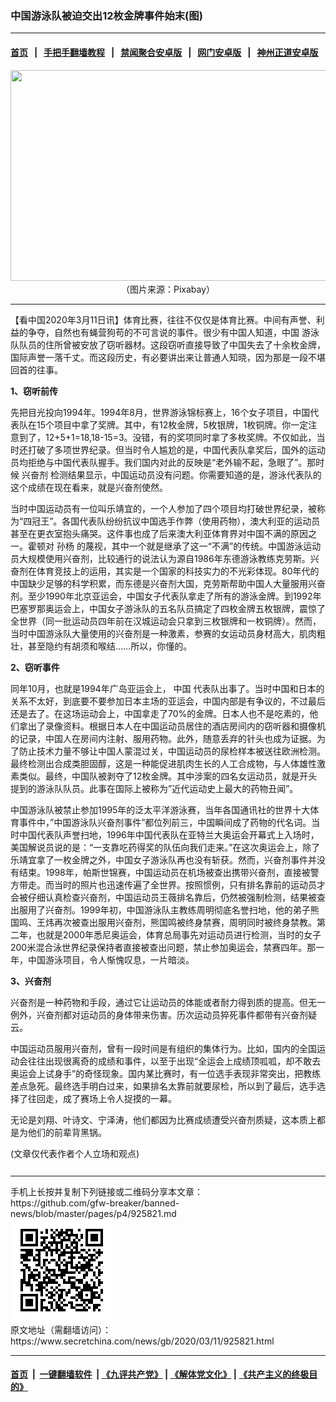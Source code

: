 ### 中国游泳队被迫交出12枚金牌事件始末(图)
------------------------

#### [首页](https://github.com/gfw-breaker/banned-news/blob/master/README.md) &nbsp;&nbsp;|&nbsp;&nbsp; [手把手翻墙教程](https://github.com/gfw-breaker/guides/wiki) &nbsp;&nbsp;|&nbsp;&nbsp; [禁闻聚合安卓版](https://github.com/gfw-breaker/bn-android) &nbsp;&nbsp;|&nbsp;&nbsp; [网门安卓版](https://github.com/oGate2/oGate) &nbsp;&nbsp;|&nbsp;&nbsp; [神州正道安卓版](https://github.com/SzzdOgate/update) 



<div class="article_right" style="fone-color:#000">
 <p style="text-align: center;">
  <img alt="" src="http://img2.secretchina.com/pic/2018/8-18/p2242321a144534650-ss.jpg" style="height:337px; width:600px"/>
  <br>
   （图片来源：Pixabay）
   <span id="hideid" name="hideid" style="color:red;display:none;">
    <span href="https://www.secretchina.com">
    </span>
   </span>
  </br>
 </p>
 <div id="txt-mid1-t21-2017">
  

---


  </div>
 </div>
 <p>
  【看中国2020年3月11日讯】体育比赛，往往不仅仅是体育比赛。中间有声誉、利益的争夺，自然也有蝇营狗苟的不可言说的事件。很少有中国人知道，中国
  <span href="https://www.secretchina.com/news/gb/tag/游泳" target="_blank">
   游泳
  </span>
  队队员的住所曾被安放了窃听器材。这段窃听直接导致了中国失去了十余枚金牌，国际声誉一落千丈。而这段历史，有必要讲出来让普通人知晓，因为那是一段不堪回首的往事。
  <span id="hideid" name="hideid" style="color:red;display:none;">
   <span href="https://www.secretchina.com">
   </span>
  </span>
 </p>
 <p>
  <strong>
   1、窃听前传
  </strong>
 </p>
 <p>
  先把目光投向1994年。1994年8月，世界游泳锦标赛上，16个女子项目，中国代表队在15个项目中拿了奖牌。其中，有12枚金牌，5枚银牌，1枚铜牌。你一定注意到了，12+5+1=18,18-15=3。没错，有的奖项同时拿了多枚奖牌。不仅如此，当时还打破了多项世界纪录。但当时令人尴尬的是，中国代表队拿奖后，国外的运动员均拒绝与中国代表队握手。我们国内对此的反映是“老外输不起，急眼了”。那时候
  <span href="https://www.secretchina.com/news/gb/tag/兴奋剂" target="_blank">
   兴奋剂
  </span>
  检测结果显示，中国运动员没有问题。你需要知道的是，游泳代表队的这个成绩在现在看来，就是兴奋剂使然。
 </p>
 <p>
  当时中国运动员有一位叫乐靖宜的，一个人参加了四个项目均打破世界纪录，被称为“四冠王”。各国代表队纷纷抗议中国选手作弊（使用药物），澳大利亚的运动员甚至在更衣室抱头痛哭。这件事也成了后来澳大利亚体育界对中国不满的原因之一。霍顿对
  <span href="https://www.secretchina.com/news/gb/tag/孙杨" target="_blank">
   孙杨
  </span>
  的蔑视，其中一个就是继承了这一“不满”的传统。中国游泳运动员大规模使用兴奋剂，比较通行的说法认为源自1986年东德游泳教练克劳斯。兴奋剂在体育竞技上的运用，其实是一个国家的科技实力的不光彩体现。80年代的中国缺少足够的科学积累，而东德是兴奋剂大国，克劳斯帮助中国人大量服用兴奋剂。至少1990年北京亚运会，中国女子代表队拿走了所有的游泳金牌。到1992年巴塞罗那奥运会上，中国女子游泳队的五名队员搞定了四枚金牌五枚银牌，震惊了全世界（同一批运动员四年前在汉城运动会只拿到三枚银牌和一枚铜牌）。然而，当时中国游泳队大量使用的兴奋剂是一种激素，参赛的女运动员身材高大，肌肉粗壮，甚至隐约有胡须和喉结……所以，你懂的。
 </p>
 <p>
  <strong>
   2、窃听事件
  </strong>
 </p>
 <p>
  同年10月，也就是1994年广岛亚运会上，
  <span href="https://www.secretchina.com" target="_blank">
   中国
  </span>
  代表队出事了。当时中国和日本的关系不太好，到底要不要参加日本主场的亚运会，中国内部是有争议的，不过最后还是去了。在这场运动会上，中国拿走了70%的金牌。日本人也不是吃素的，他们拿出了录像资料。根据日本人在中国运动员居住的酒店房间内的窃听器和摄像机的记录，中国人在房间内注射、服用药物。此外，随意丢弃的针头也成为证据。为了防止技术力量不够让中国人蒙混过关，中国运动员的尿检样本被送往欧洲检测。最终检测出合成类胆固醇，这是一种能促进肌肉生长的人工合成物，与人体雄性激素类似。最终，中国队被剥夺了12枚金牌。其中涉案的四名女运动员，就是开头提到的游泳队队员。此事在国际上被称为”近代运动史上最大的药物丑闻”。
 </p>
 <p>
  中国游泳队被禁止参加1995年的泛太平洋游泳赛，当年各国通讯社的世界十大体育事件中，”中国游泳队兴奋剂事件”都位列前三，中国瞬间成了药物的代名词。当时中国代表队声誉扫地，1996年中国代表队在亚特兰大奥运会开幕式上入场时，美国解说员说的是：“一支靠吃药得奖的队伍向我们走来。”在这次奥运会上，除了乐靖宜拿了一枚金牌之外，中国女子游泳队再也没有斩获。然而，兴奋剂事件并没有结束。1998年，帕斯世锦赛，中国运动员在机场被查出携带兴奋剂，直接被警方带走。而当时的照片也迅速传遍了全世界。按照惯例，只有排名靠前的运动员才会被仔细认真检查兴奋剂，中国运动员王薇排名靠后，仍然被强制检测，结果被查出服用了兴奋剂。1999年初，中国游泳队主教练周明彻底名誉扫地，他的弟子熊国鸣、王炜再次被查出服用兴奋剂，熊国鸣被终身禁赛，周明同时被终身禁教。第二年，也就是2000年悉尼奥运会，体育总局事先对运动员进行检测，当时的女子200米混合泳世界纪录保持者直接被查出问题，禁止参加奥运会，禁赛四年。那一年，中国游泳项目，令人惭愧叹息，一片暗淡。
 </p>
 <p>
  <strong>
   3、兴奋剂
  </strong>
 </p>
 <p>
  兴奋剂是一种药物和手段，通过它让运动员的体能或者耐力得到质的提高。但无一例外，兴奋剂都对运动员的身体带来伤害。历次运动员猝死事件都带有兴奋剂疑云。
 </p>
 <p>
  中国运动员服用兴奋剂，曾有一段时间是有组织的集体行为。比如，国内的全国运动会往往出现很离奇的成绩和事件，以至于出现“全运会上成绩顶呱呱，却不敢去奥运会上试身手”的奇怪现象。国内某比赛时，有一位选手表现非常突出，把教练差点急死。最终选手明白过来，如果排名太靠前就要尿检，所以到了最后，选手选择了往回走，成了赛场上令人捉摸的一幕。
 </p>
 <p>
  无论是刘翔、叶诗文、宁泽涛，他们都因为比赛成绩遭受兴奋剂质疑，这本质上都是为他们的前辈背黑锅。
 </p>
 (文章仅代表作者个人立场和观点)
 <center>
  <div>
   <div id="txt-mid2-t22-2017" style="display: block;  max-height: 351px;  overflow: hidden;">
    <div id="SC-21xxx">
    </div>
    <ins class="adsbygoogle" data-ad-client="ca-pub-1276641434651360" data-ad-format="auto" data-ad-slot="4301710469" data-full-width-responsive="true" style="display:block">
    </ins>
   </div>
  </div>
 </center>
 <div style="padding-top:12px;">
 </div>
</div>

<hr/>
手机上长按并复制下列链接或二维码分享本文章：<br/>
https://github.com/gfw-breaker/banned-news/blob/master/pages/p4/925821.md <br/>
<a href='https://github.com/gfw-breaker/banned-news/blob/master/pages/p4/925821.md'><img src='https://github.com/gfw-breaker/banned-news/blob/master/pages/p4/925821.md.png'/></a> <br/>
原文地址（需翻墙访问）：https://www.secretchina.com/news/gb/2020/03/11/925821.html


------------------------
#### [首页](https://github.com/gfw-breaker/banned-news/blob/master/README.md) &nbsp;|&nbsp; [一键翻墙软件](https://github.com/gfw-breaker/nogfw/blob/master/README.md) &nbsp;| [《九评共产党》](https://github.com/gfw-breaker/9ping.md/blob/master/README.md#九评之一评共产党是什么) | [《解体党文化》](https://github.com/gfw-breaker/jtdwh.md/blob/master/README.md) | [《共产主义的终极目的》](https://github.com/gfw-breaker/gczydzjmd.md/blob/master/README.md)


<img src='http://gfw-breaker.win/banned-news/pages/p4/925821.md' width='0px' height='0px'/>